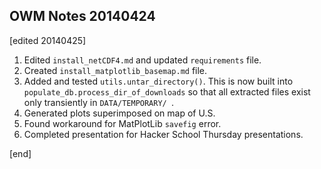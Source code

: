 ## OWM Notes 20140424

[edited 20140425]

1. Edited `install_netCDF4.md` and updated `requirements` file.
1. Created `install_matplotlib_basemap.md` file.
1. Added and tested `utils.untar_directory()`. This is now built into `populate_db.process_dir_of_downloads` so that all extracted files exist only transiently in `DATA/TEMPORARY/ `.
1. Generated plots superimposed on map of U.S.
1. Found workaround for MatPlotLib `savefig` error.
1. Completed presentation for Hacker School Thursday presentations.

[end]
